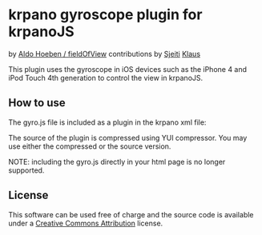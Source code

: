 krpano gyroscope plugin for krpanoJS
====================================
by [Aldo Hoeben / fieldOfView](http://fieldofview.com/) 
contributions by 
	[Sjeiti](http://ronvalstar.nl/) 
	[Klaus](http://krpano.com/)
	
This plugin uses the gyroscope in iOS devices such as the 
iPhone 4 and iPod Touch 4th generation to control the view in
krpanoJS.

How to use
----------

The gyro.js file is included as a plugin in the krpano xml file:
<plugin url="gyro.js" enabled="true" friction="0.5" camroll="true" velastic="0.25" />

The source of the plugin is compressed using YUI compressor. You may use either the compressed or the source version.

NOTE: including the gyro.js directly in your html page is no longer supported. 

License
-------

This software can be used free of charge and the source code is available under a [Creative Commons Attribution](http://creativecommons.org/licenses/by/3.0/) license.